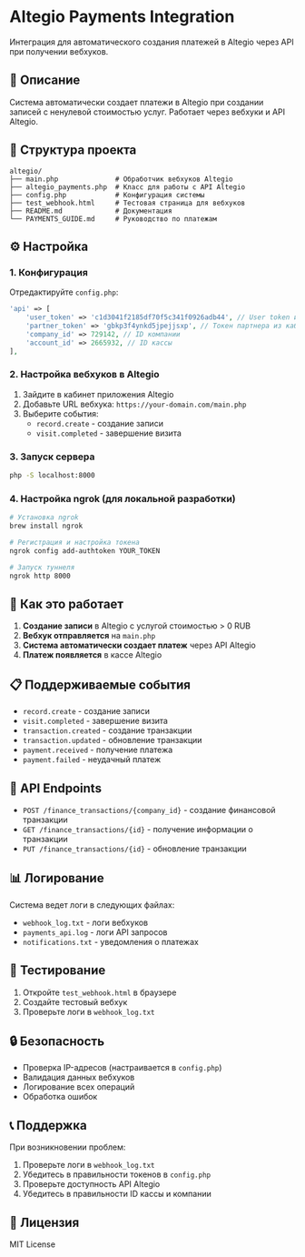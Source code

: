 # Altegio Payments Integration

Интеграция для автоматического создания платежей в Altegio через API при получении вебхуков.

## 🎯 Описание

Система автоматически создает платежи в Altegio при создании записей с ненулевой стоимостью услуг. Работает через вебхуки и API Altegio.

## 📁 Структура проекта

```
altegio/
├── main.php              # Обработчик вебхуков Altegio
├── altegio_payments.php  # Класс для работы с API Altegio
├── config.php            # Конфигурация системы
├── test_webhook.html     # Тестовая страница для вебхуков
├── README.md             # Документация
└── PAYMENTS_GUIDE.md     # Руководство по платежам
```

## ⚙️ Настройка

### 1. Конфигурация

Отредактируйте `config.php`:

```php
'api' => [
    'user_token' => 'c1d3041f2185df70f5c341f0926adb44', // User token из кабинета
    'partner_token' => 'gbkp3f4ynkd5jpejjsxp', // Токен партнера из кабинета
    'company_id' => 729142, // ID компании
    'account_id' => 2665932, // ID кассы
],
```

### 2. Настройка вебхуков в Altegio

1. Зайдите в кабинет приложения Altegio
2. Добавьте URL вебхука: `https://your-domain.com/main.php`
3. Выберите события:
   - `record.create` - создание записи
   - `visit.completed` - завершение визита

### 3. Запуск сервера

```bash
php -S localhost:8000
```

### 4. Настройка ngrok (для локальной разработки)

```bash
# Установка ngrok
brew install ngrok

# Регистрация и настройка токена
ngrok config add-authtoken YOUR_TOKEN

# Запуск туннеля
ngrok http 8000
```

## 🚀 Как это работает

1. **Создание записи** в Altegio с услугой стоимостью > 0 RUB
2. **Вебхук отправляется** на `main.php`
3. **Система автоматически создает платеж** через API Altegio
4. **Платеж появляется** в кассе Altegio

## 📋 Поддерживаемые события

- `record.create` - создание записи
- `visit.completed` - завершение визита
- `transaction.created` - создание транзакции
- `transaction.updated` - обновление транзакции
- `payment.received` - получение платежа
- `payment.failed` - неудачный платеж

## 🔧 API Endpoints

- `POST /finance_transactions/{company_id}` - создание финансовой транзакции
- `GET /finance_transactions/{id}` - получение информации о транзакции
- `PUT /finance_transactions/{id}` - обновление транзакции

## 📊 Логирование

Система ведет логи в следующих файлах:
- `webhook_log.txt` - логи вебхуков
- `payments_api.log` - логи API запросов
- `notifications.txt` - уведомления о платежах

## 🧪 Тестирование

1. Откройте `test_webhook.html` в браузере
2. Создайте тестовый вебхук
3. Проверьте логи в `webhook_log.txt`

## 🔒 Безопасность

- Проверка IP-адресов (настраивается в `config.php`)
- Валидация данных вебхуков
- Логирование всех операций
- Обработка ошибок

## 📞 Поддержка

При возникновении проблем:

1. Проверьте логи в `webhook_log.txt`
2. Убедитесь в правильности токенов в `config.php`
3. Проверьте доступность API Altegio
4. Убедитесь в правильности ID кассы и компании

## 📝 Лицензия

MIT License 